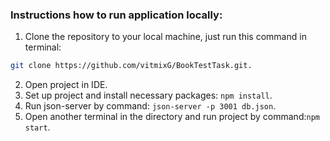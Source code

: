 ### Instructions how to run application locally:

1. Clone the repository to your local machine, just run this command in terminal:

``` bash
git clone https://github.com/vitmixG/BookTestTask.git.
```

2. Open project in IDE.
3. Set up project and install necessary packages: ```npm install```.
4. Run json-server by command: ```json-server -p 3001 db.json```.
5. Open another terminal in the directory and run project by command:```npm start```.

